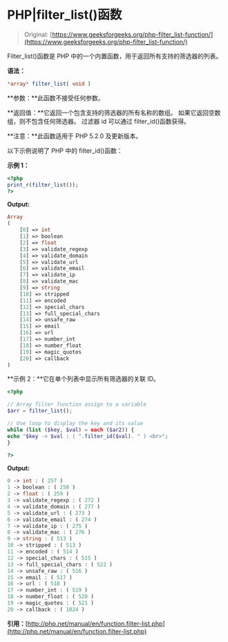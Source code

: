 # PHP|filter_list()函数

> Original: [https://www.geeksforgeeks.org/php-filter_list-function/](https://www.geeksforgeeks.org/php-filter_list-function/)

Filter_list()函数是 PHP 中的一个内置函数，用于返回所有支持的筛选器的列表。

**语法：**

```php
*array* filter_list( void )
```

**参数：**此函数不接受任何参数。

**返回值：**它返回一个包含支持的筛选器的所有名称的数组。 如果它返回空数组，则不包含任何筛选器。 过滤器 id 可以通过 filter_id()函数获得。

**注意：**此函数适用于 PHP 5.2.0 及更新版本。

以下示例说明了 PHP 中的 filter_id()函数：

**示例 1：**

```php
<?php
print_r(filter_list());
?>
```

**Output:**

```php
Array
(
    [0] => int
    [1] => boolean
    [2] => float
    [3] => validate_regexp
    [4] => validate_domain
    [5] => validate_url
    [6] => validate_email
    [7] => validate_ip
    [8] => validate_mac
    [9] => string
    [10] => stripped
    [11] => encoded
    [12] => special_chars
    [13] => full_special_chars
    [14] => unsafe_raw
    [15] => email
    [16] => url
    [17] => number_int
    [18] => number_float
    [19] => magic_quotes
    [20] => callback
)

```

**示例 2：**它在单个列表中显示所有筛选器的关联 ID。

```php
<?php

// Array filter function assign to a variable
$arr = filter_list();

// Use loop to display the key and its value
while (list ($key, $val) = each ($ar2)) {
echo "$key -> $val : ( ".filter_id($val). " ) <br>";
}

?>
```

**Output:**

```php
0 -> int : ( 257 ) 
1 -> boolean : ( 258 ) 
2 -> float : ( 259 ) 
3 -> validate_regexp : ( 272 ) 
4 -> validate_domain : ( 277 ) 
5 -> validate_url : ( 273 ) 
6 -> validate_email : ( 274 ) 
7 -> validate_ip : ( 275 ) 
8 -> validate_mac : ( 276 ) 
9 -> string : ( 513 ) 
10 -> stripped : ( 513 ) 
11 -> encoded : ( 514 ) 
12 -> special_chars : ( 515 ) 
13 -> full_special_chars : ( 522 ) 
14 -> unsafe_raw : ( 516 ) 
15 -> email : ( 517 ) 
16 -> url : ( 518 ) 
17 -> number_int : ( 519 ) 
18 -> number_float : ( 520 ) 
19 -> magic_quotes : ( 521 ) 
20 -> callback : ( 1024 ) 

```

**引用：**[http://php.net/manual/en/function.filter-list.php](http://php.net/manual/en/function.filter-list.php)